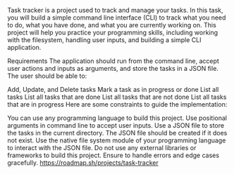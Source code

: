 Task tracker is a project used to track and manage your tasks. In this task, you will build a simple command line interface (CLI) to track what you need to do, what you have done, and what you are currently working on. This project will help you practice your programming skills, including working with the filesystem, handling user inputs, and building a simple CLI application.

Requirements
The application should run from the command line, accept user actions and inputs as arguments, and store the tasks in a JSON file. The user should be able to:

Add, Update, and Delete tasks
Mark a task as in progress or done
List all tasks
List all tasks that are done
List all tasks that are not done
List all tasks that are in progress
Here are some constraints to guide the implementation:

You can use any programming language to build this project.
Use positional arguments in command line to accept user inputs.
Use a JSON file to store the tasks in the current directory.
The JSON file should be created if it does not exist.
Use the native file system module of your programming language to interact with the JSON file.
Do not use any external libraries or frameworks to build this project.
Ensure to handle errors and edge cases gracefully.
https://roadmap.sh/projects/task-tracker